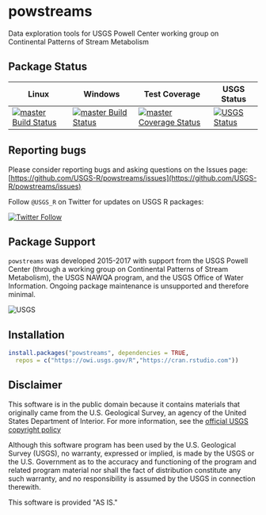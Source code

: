 # powstreams

Data exploration tools for USGS Powell Center working group on Continental Patterns of Stream Metabolism

## Package Status

| Linux | Windows | Test Coverage | USGS Status |
|-------|---------|---------------|-------------|
|[![master Build Status](https://travis-ci.org/USGS-R/powstreams.svg?branch=master)](https://travis-ci.org/USGS-R/powstreams/branches) | [![master Build Status](https://ci.appveyor.com/api/projects/status/gg6y017krc5ij0ba/branch/master?svg=true)](https://ci.appveyor.com/project/jread-usgs/powstreams/branch/master) | [![master Coverage Status](https://coveralls.io/repos/github/USGS-R/powstreams/badge.svg?branch=master)](https://coveralls.io/github/USGS-R/powstreams?branch=master) | [![USGS Status](https://img.shields.io/badge/USGS-Support-yellow.svg)](https://owi.usgs.gov/R/packages.html#support)|

## Reporting bugs

Please consider reporting bugs and asking questions on the Issues page:
[https://github.com/USGS-R/powstreams/issues](https://github.com/USGS-R/powstreams/issues)

Follow `@USGS_R` on Twitter for updates on USGS R packages:

[![Twitter Follow](https://img.shields.io/twitter/follow/USGS_R.svg?style=social&label=Follow%20USGS_R)](https://twitter.com/USGS_R)

## Package Support

`powstreams` was developed 2015-2017 with support from the USGS Powell Center (through a working group on Continental Patterns of Stream Metabolism), the USGS NAWQA program, and the USGS Office of Water Information. Ongoing package maintenance is unsupported and therefore minimal.

![USGS](http://usgs-r.github.io/images/usgs.png)

## Installation
```r
install.packages("powstreams", dependencies = TRUE, 
  repos = c("https://owi.usgs.gov/R","https://cran.rstudio.com"))
```

## Disclaimer

This software is in the public domain because it contains materials that originally came from the U.S. Geological Survey, an agency of the United States Department of Interior. For more information, see the [official USGS copyright policy](http://www.usgs.gov/visual-id/credit_usgs.html#copyright/ "official USGS copyright policy")

Although this software program has been used by the U.S. Geological Survey (USGS), no warranty, expressed or implied, is made by the USGS or the U.S. Government as to the accuracy and functioning of the program and related program material nor shall the fact of distribution constitute any such warranty, and no responsibility is assumed by the USGS in connection therewith.

This software is provided "AS IS."
